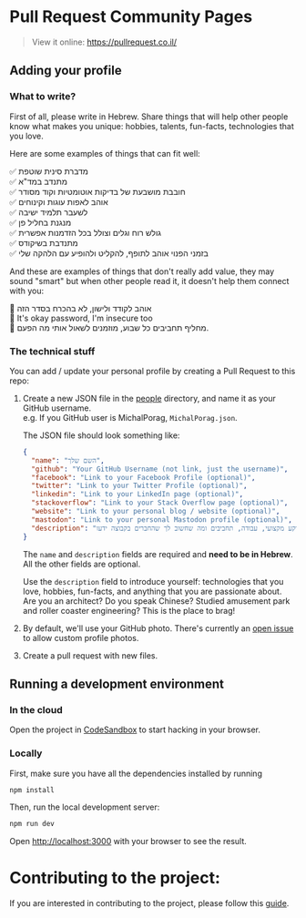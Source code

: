 # Pull Request Community Pages

> View it online: https://pullrequest.co.il/

## Adding your profile

### What to write?

First of all, please write in Hebrew. Share things that will help other people know what makes
you unique: hobbies, talents, fun-facts, technologies that you love.

Here are some examples of things that can fit well:

✅ מדברת סינית שוטפת  
✅ מתנדב במד"א  
✅ חובבת מושבעת של בדיקות אוטומטיות וקוד מסודר  
✅ אוהב לאפות עוגות וקינוחים  
✅ לשעבר תלמיד ישיבה  
✅ מנגנת בחליל פן  
✅ גולש רוח וגלים וצולל בכל הזדמנות אפשרית  
✅ מתנדבת בשיקודס  
✅ בזמני הפנוי אוהב לתופף, להקליט ולהופיע עם הלהקה שלי

And these are examples of things that don't really add value, they may sound "smart" but when
other people read it, it doesn't help them connect with you:

🚫 אוהב לקודד ולישון, לא בהכרח בסדר הזה  
🚫 It's okay password, I'm insecure too  
🚫 מחליף תחביבים כל שבוע, מוזמנים לשאול אותי מה הפעם.

### The technical stuff

You can add / update your personal profile by creating a Pull Request to this repo:

1. Create a new JSON file in the [people](people/) directory, and name it as your GitHub username.  
   e.g. If you GitHub user is MichalPorag, `MichalPorag.json`.

   The JSON file should look something like:

   ```json
   {
     "name": "השם שלך",
     "github": "Your GitHub Username (not link, just the username)",
     "facebook": "Link to your Facebook Profile (optional)",
     "twitter": "Link to your Twitter Profile (optional)",
     "linkedin": "Link to your LinkedIn page (optional)",
     "stackoverflow": "Link to your Stack Overflow page (optional)",
     "website": "Link to your personal blog / website (optional)",
     "mastodon": "Link to your personal Mastodon profile (optional)",
     "description": "פסקה או שתיים על עצמך: רקע מקצועי, עבודה, תחביבים ומה שחשוב לך שהחברים בקבוצה ידעו"
   }
   ```

   The `name` and `description` fields are required and **need to be in Hebrew**.  
   All the other fields are optional.

   Use the `description` field to introduce yourself: technologies that you love, hobbies, fun-facts,
   and anything that you are passionate about. Are you an architect? Do you speak Chinese? Studied amusement park
   and roller coaster engineering? This is the place to brag!

2. By default, we'll use your GitHub photo. There's currently an [open issue](https://github.com/urish/pull-request-community/issues/78) to allow custom profile photos.

3. Create a pull request with new files.

## Running a development environment

### In the cloud

Open the project in [CodeSandbox](https://codesandbox.io/s/github/urish/pull-request-community) to start hacking in your browser.

### Locally

First, make sure you have all the dependencies installed by running

```bash
npm install
```

Then, run the local development server:

```bash
npm run dev
```

Open [http://localhost:3000](http://localhost:3000) with your browser to see the result.



# Contributing to the project: 
If you are interested in contributing to the project, please follow this [guide](https://github.com/Pull-Request-Community/pull-request-community-website/blob/master/docs/contributing.md).
